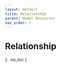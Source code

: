 ```yaml
---
layout: default
title: Relationship
parent: Model Resources
nav_order: 7
---
```


# Relationship
{: .no_toc }